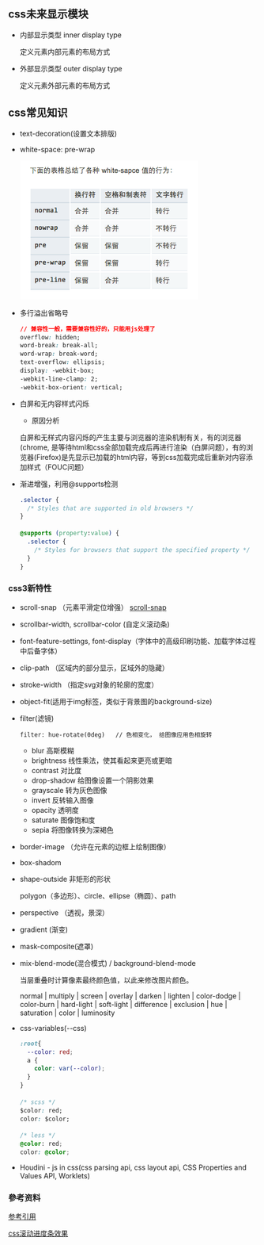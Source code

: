 ## css未来显示模块

* 内部显示类型 inner display type

  定义元素内部元素的布局方式

* 外部显示类型 outer display type

  定义元素外部元素的布局方式


## css常见知识

* text-decoration(设置文本排版)

* white-space: pre-wrap

  ![pre-wrap](./images/wrap.png)

* 多行溢出省略号

  ```css
  // 兼容性一般，需要兼容性好的，只能用js处理了
  overflow: hidden;
  word-break: break-all;
  word-wrap: break-word;
  text-overflow: ellipsis;
  display: -webkit-box;
  -webkit-line-clamp: 2;
  -webkit-box-orient: vertical;
  ```

* 白屏和无内容样式闪烁

  - 原因分析

  白屏和无样式内容闪烁的产生主要与浏览器的渲染机制有关，有的浏览器(chrome, 是等待html和css全部加载完成后再进行渲染（白屏问题），有的浏览器(Firefox)是先显示已加载的html内容，等到css加载完成后重新对内容添加样式（FOUC问题）

* 渐进增强，利用@supports检测

  ```css
  .selector {
    /* Styles that are supported in old browsers */
  }

  @supports (property:value) {
    .selector {
      /* Styles for browsers that support the specified property */
    }
  }
  ```

### css3新特性

* scroll-snap （元素平滑定位增强）  [scroll-snap](https://www.zhangxinxu.com/wordpress/2018/11/know-css-scroll-snap/)
* scrollbar-width, scrollbar-color  (自定义滚动条)

* font-feature-settings, font-display（字体中的高级印刷功能、加载字体过程中后备字体）

* clip-path （区域内的部分显示，区域外的隐藏）
* stroke-width （指定svg对象的轮廓的宽度）
* object-fit(适用于img标签，类似于背景图的background-size)
* filter(滤镜)

  `filter: hue-rotate(0deg)   // 色相变化， 给图像应用色相旋转`
  - blur 高斯模糊
  - brightness 线性乘法，使其看起来更亮或更暗
  - contrast 对比度
  - drop-shadow  给图像设置一个阴影效果
  - grayscale 转为灰色图像
  - invert  反转输入图像
  - opacity  透明度
  - saturate  图像饱和度
  - sepia  将图像转换为深褐色

* border-image （允许在元素的边框上绘制图像）

* box-shadom
* shape-outside   非矩形的形状

  polygon（多边形）、circle、ellipse（椭圆）、path

* perspective （透视，景深）

* gradient (渐变)
* mask-composite(遮罩)
* mix-blend-mode(混合模式) / background-blend-mode

  当层重叠时计算像素最终颜色值，以此来修改图片颜色。

  normal | multiply | screen | overlay | darken | lighten | color-dodge | color-burn | hard-light | soft-light | difference | exclusion | hue | saturation | color | luminosity

* css-variables(--css)

  ```css
  :root{ 
    --color: red;
    a {
      color: var(--color);
    }
  }

  /* scss */
  $color: red;
  color: $color;

  /* less */
  @color: red;
  color: @color;
  ```

* Houdini - js in css(css parsing api, css layout api, CSS Properties and Values API, Worklets)


### 參考资料

[参考引用](https://www.jianshu.com/p/db82a546267a)

[css滚动进度条效果](https://juejin.im/post/5c35953ce51d45523f04b6d2)
